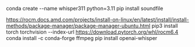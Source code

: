 conda create --name whisper311 python=3.11
pip install soundfile

https://rocm.docs.amd.com/projects/install-on-linux/en/latest/install/install-methods/package-manager/package-manager-ubuntu.html
pip3 install torch torchvision --index-url https://download.pytorch.org/whl/rocm6.4
conda install -c conda-forge ffmpeg
pip install openai-whisper
